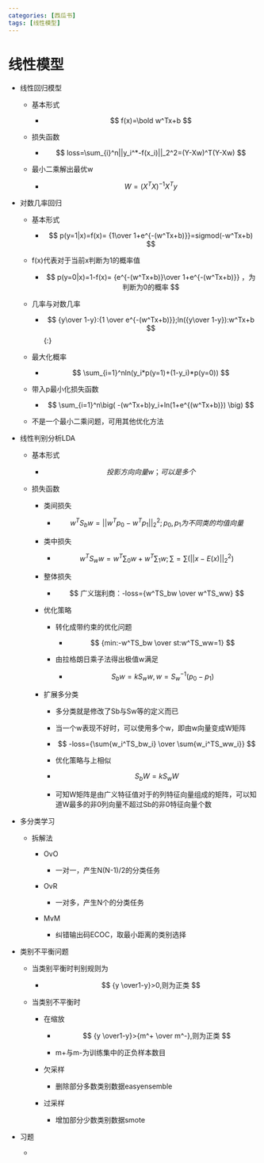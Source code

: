 ```yaml
---
categories: [西瓜书]
tags: [线性模型]
---
```

# 线性模型

- 线性回归模型

  - 基本形式
  
    - $$
  f(x)=\bold w^Tx+b
      $$
  
  - 损失函数
  
    - $$
loss=\sum_{i}^n||y_i^*-f(x_i)||_2^2=(Y-Xw)^T(Y-Xw)
      $$
  
  - 最小二乘解出最优w
  
    - $$
      W=(X^TX)^{-1}X^Ty
      $$
  
- 对数几率回归

  - 基本形式

    - $$
      p(y=1|x)=f(x)= {1\over 1+e^{-(w^Tx+b)}}=sigmod(-w^Tx+b)
      $$

  - f(x)代表对于当前x判断为1的概率值

    - $$
  p(y=0|x)=1-f(x)= {e^{-(w^Tx+b)}\over 1+e^{-(w^Tx+b)}} ，为判断为0的概率
      $$
    
  - 几率与对数几率

    - $$
      {y\over 1-y}:{1 \over e^{-(w^Tx+b)}};ln({y\over 1-y}):w^Tx+b
      $$ {:}

  - 最大化概率

    - $$
      \sum_{i=1}^nln(y_i*p(y=1)+(1-y_i)*p(y=0))
      $$

  - 带入p最小化损失函数

    - $$
      \sum_{i=1}^n\big( -(w^Tx+b)y_i+ln(1+e^{(w^Tx+b)}) \big)
      $$

  - 不是一个最小二乘问题，可用其他优化方法

- 线性判别分析LDA

  - 基本形式

    - $$
      投影方向向量w；可以是多个
      $$

  - 损失函数

    - 类间损失

      - $$
        w^TS_bw=||w^Tp_0-w^Tp_1||_2^2;p_0,p_1为不同类的均值向量
        $$

    - 类中损失

      - $$
        w^TS_ww=w^T\sum_0w+w^T\sum_1w;\sum=\sum(||x-E(x)||_2^2)
        $$

    - 整体损失
      
      - $$
          广义瑞利商：-loss={w^TS_bw \over w^TS_ww}
        $$
      
    - 优化策略
      
      - 转化成带约束的优化问题
        
        - $$
          {min:-w^TS_bw \over st:w^TS_ww=1}
          $$
        
      - 由拉格朗日乘子法得出极值w满足
      
          - $$
              S_bw=kS_ww,w=S_w^{-1}(p_0-p_1)
              $$
      
    - 扩展多分类
    
        - 多分类就是修改了Sb与Sw等的定义而已
    
        - 当一个w表现不好时，可以使用多个w，即由w向量变成W矩阵
    
        - $$
            -loss={\sum{w_i^TS_bw_i} \over \sum{w_i^TS_ww_i}}
            $$
    
        - 优化策略与上相似
    
        - $$
            S_bW=kS_wW
            $$
    
        - 可知W矩阵是由广义特征值对于的列特征向量组成的矩阵，可以知道W最多的非0列向量不超过Sb的非0特征向量个数
  
- 多分类学习

  - 拆解法

    - OvO

      - 一对一，产生N(N-1)/2的分类任务

    - OvR

      - 一对多，产生N个的分类任务

    - MvM

      - 纠错输出码ECOC，取最小距离的类别选择

- 类别不平衡问题

  - 当类别平衡时判别规则为

    - $$
      {y \over1-y}>0,则为正类
      $$

  - 当类别不平衡时

    - 在缩放

      - $$
        {y \over1-y}>{m^+ \over m^-},则为正类
        $$

      - m+与m-为训练集中的正负样本数目

    - 欠采样

      - 删除部分多数类别数据easyensemble

    - 过采样

      - 增加部分少数类别数据smote

- 习题

  - 

  